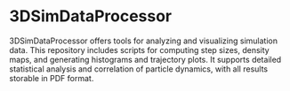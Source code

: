 # 3DSimDataProcessor
3DSimDataProcessor offers tools for analyzing and visualizing simulation data. This repository includes scripts for computing step sizes, density maps, and generating histograms and trajectory plots. It supports detailed statistical analysis and correlation of particle dynamics, with all results storable in PDF format.

